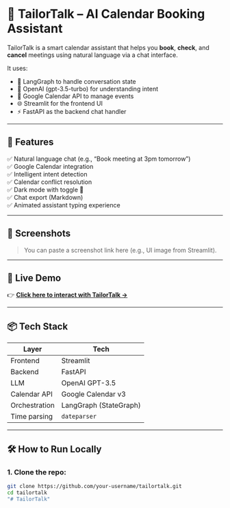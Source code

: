 # 🧵 TailorTalk – AI Calendar Booking Assistant

TailorTalk is a smart calendar assistant that helps you **book**, **check**, and **cancel** meetings using natural language via a chat interface.

It uses:
- 🧠 LangGraph to handle conversation state
- 💬 OpenAI (gpt-3.5-turbo) for understanding intent
- 📅 Google Calendar API to manage events
- 🌐 Streamlit for the frontend UI
- ⚡ FastAPI as the backend chat handler

---

## 🌟 Features

✅ Natural language chat (e.g., “Book meeting at 3pm tomorrow”)  
✅ Google Calendar integration  
✅ Intelligent intent detection  
✅ Calendar conflict resolution  
✅ Dark mode with toggle 🌙  
✅ Chat export (Markdown)  
✅ Animated assistant typing experience  

---

## 📸 Screenshots

> You can paste a screenshot link here (e.g., UI image from Streamlit).

---

## 🚀 Live Demo

👉 **[Click here to interact with TailorTalk →](https://YOUR-STREAMLIT-APP-URL)**

---

## 📦 Tech Stack

| Layer       | Tech                       |
|-------------|----------------------------|
| Frontend    | Streamlit                  |
| Backend     | FastAPI                    |
| LLM         | OpenAI GPT-3.5             |
| Calendar API | Google Calendar v3         |
| Orchestration | LangGraph (StateGraph)  |
| Time parsing | `dateparser`              |

---

## 🛠️ How to Run Locally

### 1. Clone the repo:

```bash
git clone https://github.com/your-username/tailortalk.git
cd tailortalk
"# TailorTalk" 
